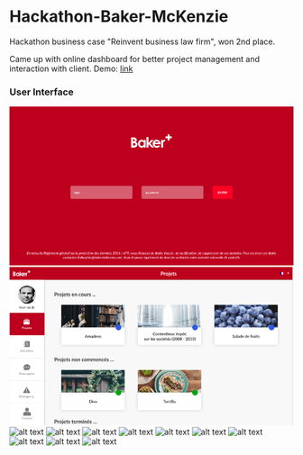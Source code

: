 # Hackathon-Baker-McKenzie
 Hackathon business case "Reinvent business law firm", won 2nd place.

Came up with online dashboard for better project management and interaction with client. 
Demo: [link](http://goo.gl/WoBChD)

### User Interface
![alt text](https://github.com/eryndi/Hackathon-Baker-McKenzie/blob/master/DEMO_Screen_shots/BAKER01.png "Sign_in")
![alt text](https://github.com/eryndi/Hackathon-Baker-McKenzie/blob/master/DEMO_Screen_shots/BAKER02.png "Projects")
![alt text](https://github.com/eryndi/Hackathon-Baker-McKenzie/blob/master/DEMO_Srceen_shots/BAKER03.png "Project overview")
![alt text](https://github.com/eryndi/Hackathon-Baker-McKenzie/blob/master/DEMO_Srceen_shots/BAKER04.png "Project Dashboard")
![alt text](https://github.com/eryndi/Hackathon-Baker-McKenzie/blob/master/DEMO_Srceen_shots/BAKER05.png "Financial Dashboard")
![alt text](https://github.com/eryndi/Hackathon-Baker-McKenzie/blob/master/DEMO_Srceen_shots/BAKER06.png "Calendar")
![alt text](https://github.com/eryndi/Hackathon-Baker-McKenzie/blob/master/DEMO_Srceen_shots/BAKER07.png "Upcoming Events")
![alt text](https://github.com/eryndi/Hackathon-Baker-McKenzie/blob/master/DEMO_Srceen_shots/BAKER08.png "Doc Archive")
![alt text](https://github.com/eryndi/Hackathon-Baker-McKenzie/blob/master/DEMO_Srceen_shots/BAKER09.png "News digest 01")
![alt text](https://github.com/eryndi/Hackathon-Baker-McKenzie/blob/master/DEMO_Srceen_shots/BAKER10.png "News digest 02")
![alt text](https://github.com/eryndi/Hackathon-Baker-McKenzie/blob/master/DEMO_Srceen_shots/BAKER011.png "News digest 03")
![alt text](https://github.com/eryndi/Hackathon-Baker-McKenzie/blob/master/DEMO_Srceen_shots/BAKER012.png "Legal emergency")
